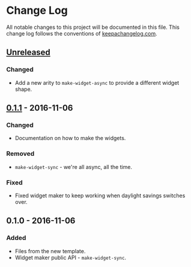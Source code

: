 # Change Log
All notable changes to this project will be documented in this file. This change log follows the conventions of [keepachangelog.com](http://keepachangelog.com/).

## [Unreleased]
### Changed
- Add a new arity to `make-widget-async` to provide a different widget shape.

## [0.1.1] - 2016-11-06
### Changed
- Documentation on how to make the widgets.

### Removed
- `make-widget-sync` - we're all async, all the time.

### Fixed
- Fixed widget maker to keep working when daylight savings switches over.

## 0.1.0 - 2016-11-06
### Added
- Files from the new template.
- Widget maker public API - `make-widget-sync`.

[Unreleased]: https://github.com/your-name/topology/compare/0.1.1...HEAD
[0.1.1]: https://github.com/your-name/topology/compare/0.1.0...0.1.1
